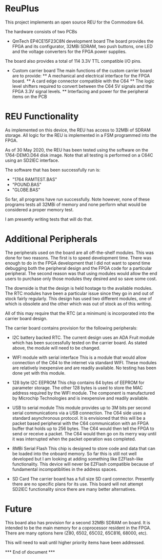 # ReuPlus

This project implements an open source REU for the Commodore 64.

The hardware consists of two PCBs
* QmTech EP4CE15F23C8N development board
The board provides the FPGA and its configurator, 32MBi SDRAM,
two push buttons, one LED and the voltage converters for the
FPGA power supplies.

The board also provides a total of 114 3.3V TTL compatible
I/O pins.

* Custom carrier board
The main functions of the custom carrier board are to provide:
** A mechanical and electrical interface for the FPGA board.
** A card edge connector compatible with the C64
** The logic level shifters required to convert between the C64 5V signals and the FPGA 3.3V signal levels.
** Interfacing and power for the peripheral items on the PCB

# REU Functionality
As implemented on this device, the REU has access to 32MBi of
SDRAM storage. All logic for the REU is implemented in a FSM
programmed into the FPGA.

As of 30 May 2020, the REU has been tested using the software on the
1764-DEMO.D64 disk image. Note that all testing is performed on a
C64C using an SD2IEC interface.

The software that has been successfully
run is:
* "1764 RAMTEST.BAS"
* "POUND.BAS"
* "GLOBE.BAS"

So far, all programs have run successfully. Note however,
none of these programs tests all 32MBi of memory and none perform
what would be considered a proper memory test.

I am presently writing tests that will do that.

# Additional Peripherals

The peripherals used on the board are all off-the-shelf modules. This
was done for two reasons. The first is to speed development time. There
was enough to do in the FPGA development that I did not want to spend
time debugging both the peripheral design and the FPGA code for a particular
peripheral. The second reason was that using modules would allow the end
users to purchase only those modules they desired and so save some cost.

The downside is that the design is held hostage to the available modules.
The RTC modules have been a particular issue since they go in and out of stock
fairly regularly. This design has used two different modules, one of which
is obsolete and the other which was out of stock as of this writing.

All of this may require that the RTC (at a minimum) is incorporated into
the carrier board design.

The carrier board contains provision for the following peripherals:

* I2C battery backed RTC.
The current design uses an ADA Fruit module which has been successfully
tested on the carrier board. As stated above, the module will need to
be changed.

* WIFI module with serial interface
This is a module that would allow connection of the C64 to the internet
via standard WIFI. These modules are relatively inexpensive and are readily
available. No testing has been done yet with this module.

* 128 byte I2C EEPROM
This chip contains 64 bytes of EEPROM for parameter storage. The other
128 bytes is used to store the MAC address required by the WIFI module.
The component is manufactured by Microchip Technologies and is inexpensive
and readily available.

* USB to serial module
This module provides up to 3M bits per second serial communications via
a USB connection. The C64 side uses a standard asynchronous protocol. It
is envisioned that this will be a packet based peripheral with the C64
communication with an FPGA buffer that holds up to 256 bytes. The C64
would then tell the FPGA to send or receive a packet. The C64 would
then go on its merry way until it was interrupted when the packet
operation was completed.

* 8MBi Serial Flash
This chip is designed to store code and data that can be loaded
into the onboard memory. So far this is still not well developed
but I am looking at adding something like EZFlash-like functionality.
This device will never be EZFlash compatible because of fundamental
incompatiblities in the address spaces.

* SD Card
The carrier board has a full size SD card connector. Presently there
are no specific plans for its use. This board will not attempt SD2IEC
functionality since there are many better alternatives.

# Future

This board also has provision for a second 32MBi SDRAM on board. It is
intended to be the main memory for a coprocessor resident in the FPGA.
There are many options here (Z80, 6502, 65C02, 65C816, 68000, etc).

This will need to wait until higher priority items have been addressed.

*** End of document ***


